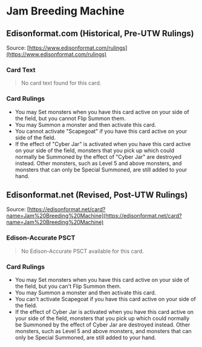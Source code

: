 # Jam Breeding Machine

## Edisonformat.com (Historical, Pre-UTW Rulings)

Source: [https://www.edisonformat.com/rulings](https://www.edisonformat.com/rulings)

### Card Text

> No card text found for this card.

### Card Rulings

*   You may Set monsters when you have this card active on your side of the field, but you cannot Flip Summon them.
*   You may Summon a monster and then activate this card.
*   You cannot activate "Scapegoat" if you have this card active on your side of the field.
*   If the effect of "Cyber Jar" is activated when you have this card active on your side of the field, monsters that you pick up which could normally be Summoned by the effect of "Cyber Jar" are destroyed instead. Other monsters, such as Level 5 and above monsters, and monsters that can only be Special Summoned, are still added to your hand.

## Edisonformat.net (Revised, Post-UTW Rulings)

Source: [https://edisonformat.net/card?name=Jam%20Breeding%20Machine](https://edisonformat.net/card?name=Jam%20Breeding%20Machine)

### Edison-Accurate PSCT

> No Edison-Accurate PSCT available for this card.

### Card Rulings

*   You may Set monsters when you have this card active on your side of the field, but you can't Flip Summon them.
*   You may Summon a monster and then activate this card.
*   You can't activate Scapegoat if you have this card active on your side of the field.
*   If the effect of Cyber Jar is activated when you have this card active on your side of the field, monsters that you pick up which could normally be Summoned by the effect of Cyber Jar are destroyed instead. Other monsters, such as Level 5 and above monsters, and monsters that can only be Special Summoned, are still added to your hand.
            